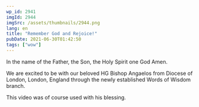 ```yaml
---
wp_id: 2941
imgId: 2944
imgSrc: /assets/thumbnails/2944.png
lang: en
title: "Remember God and Rejoice!"
pubDate: 2021-06-30T01:42:50
tags: ["wow"]
---
```


<!-- page: 6 -->

<p>In the name of the Father, the Son, the Holy Spirit one God Amen.</p>
<p>We are excited to be with our beloved HG Bishop Angaelos from Diocese of London, London, England through the newly established Words of Wisdom branch.</p>
<p>This video was of course used with his blessing.</p>
<p>&nbsp;</p>
